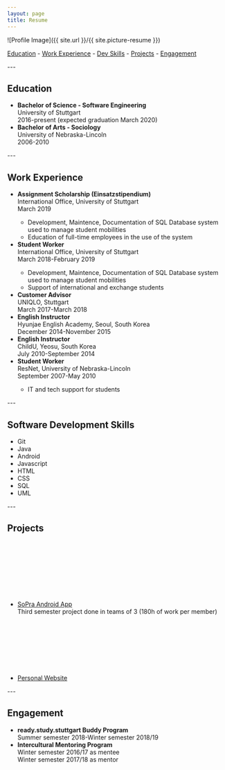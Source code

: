```yaml
---
layout: page
title: Resume
---
```

![Profile Image]({{ site.url }}/{{ site.picture-resume }})

<div class="navi">
    <a href="#education">Education</a> - <a href="#workexp">Work Experience</a> - <a href="#devskills">Dev Skills</a> - <a href="#projects">Projects</a> - <a href="#engagement">Engagement</a>
</div>

<p></p>
---
<h2><a name="education"></a>Education</h2>

<ul class="skill-list">
    <li><strong>Bachelor of Science - Software Engineering</strong><br>
        University of Stuttgart<br>
        2016-present (expected graduation March 2020)</li>
	<li><strong>Bachelor of Arts - Sociology</strong><br>
        University of Nebraska-Lincoln<br>
        2006-2010</li>
</ul>
---
<h2><a name="workexp"></a>Work Experience</h2>

<ul class="skill-list">
	<li><strong>Assignment Scholarship (Einsatzstipendium)</strong><br>
        International Office, University of Stuttgart<br>
        March 2019</li>
        <ul class="skill-list">
	        <li>Development, Maintence, Documentation of SQL Database system used to manage student mobilities</li>
            <li>Education of full-time employees in the use of the system</li>
        </ul>
    <li><strong>Student Worker</strong><br>
        International Office, University of Stuttgart<br>
        March 2018-February 2019</li>
        <ul class="skill-list">
	        <li>Development, Maintence, Documentation of SQL Database system used to manage student mobilities</li>
            <li>Support of international and exchange students</li>
        </ul>
    <li><strong>Customer Advisor</strong><br>
        UNIQLO, Stuttgart<br>
        March 2017-March 2018</li>
    <li><strong>English Instructor</strong><br>
        Hyunjae English Academy, Seoul, South Korea<br>
        December 2014-November 2015</li>
    <li><strong>English Instructor</strong><br>
        ChildU, Yeosu, South Korea<br>
        July 2010-September 2014</li>
    <li><strong>Student Worker</strong><br>
        ResNet, University of Nebraska-Lincoln<br>
        September 2007-May 2010</li>
        <ul class="skill-list">
	        <li>IT and tech support for students</li>
        </ul>
</ul>
---
<h2><a name="devskills"></a>Software Development Skills</h2>

<ul class="skill-list">
	<li>Git</li>
    <li>Java</li>
    <li>Android</li>
    <li>Javascript</li>
    <li>HTML</li>
    <li>CSS</li>
    <li>SQL</li>
    <li>UML</li>
</ul>
---
<h2><a name="projects"></a>Projects</h2>

<ul>
    <li><a href="/sopra-android-app">SoPra Android App</a>
    <a href="https://github.com/drewbudd/Software-Praktikum-2017-18-Team-11" target="_blank">
        <svg class="icon-resume"><use xlink:href="#icon-github"></use></svg>
    </a>
    <br>
    Third semester project done in teams of 3 (180h of work per member)</li>
	<li><a href="/personal-webpage">Personal Website</a>
    <a href="https://github.com/drewbudd/drewbudd.github.io" target="_blank">
        <svg class="icon-resume"><use xlink:href="#icon-github"></use></svg>
    </a>
    </li>
</ul>
---
<h2><a name="engagement"></a>Engagement</h2>

<ul class="skill-list">
	<li><strong>ready.study.stuttgart Buddy Program</strong><br>
    Summer semester 2018-Winter semester 2018/19</li>
    <li><strong>Intercultural Mentoring Program</strong><br>
    Winter semester 2016/17 as mentee<br>
    Winter semester 2017/18 as mentor</li>
</ul>